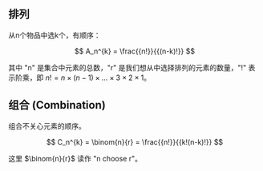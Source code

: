 
## 排列

从n个物品中选k个，有顺序：


$$
A_n^{k} = \frac{{n!}}{{(n-k)!}}
$$

其中 "n" 是集合中元素的总数，"r" 是我们想从中选择排列的元素的数量，"!" 表示阶乘，即 $n! = n \times (n-1) \times \dots \times 3 \times 2 \times 1$。

## 组合 (Combination)

组合不关心元素的顺序。

$$
C_n^{k}  = \binom{n}{r} = \frac{{n!}}{{k!(n-k)!}}
$$

这里 $\binom{n}{r}$ 读作 "n choose r"。
